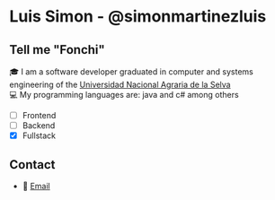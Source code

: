 # Luis Simon - @simonmartinezluis
## Tell me "Fonchi"
:mortar_board: I am a software developer graduated in computer and systems engineering of the [Universidad Nacional Agraria de la Selva](https://unas.edu.pe/)
<br>
:computer: My programming languages are: java and c# among others
- [ ] Frontend
- [ ] Backend
- [x] Fullstack
## Contact
- :e-mail: [Email](mailto:simonmartinez.luis@gmail.com)
